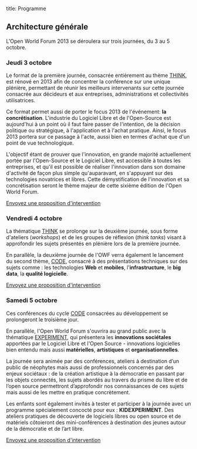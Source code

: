 title: Programme

## Architecture générale

L'Open World Forum 2013 se déroulera sur trois journées, du 3 au 5 octobre.

### Jeudi 3 octobre

Le format de la première journée, consacrée entièrement au thème [THINK](/fr/think/), est rénové en 2013 afin de concentrer la conférence sur une unique plénière, permettant de réunir les meilleurs intervenants sur cette journée consacrée aux décideurs et aux entreprises, administrations et collectivités utilisatrices.

Ce format permet aussi de porter le focus 2013 de l'événement: **la concrétisation**. L'industrie du Logiciel Libre et de l'Open-Source est aujourd'hui à un point où il faut faire passer de l'intention, de la décision politique ou stratégique, à l'application et à l'achat pratique. Ainsi, le focus 2013 portera sur ce passage à l'acte, aussi bien en termes d'achat que d'un point de vue technologique.

L'objectif étant de prouver que l'innovation, en grande majorité actuellement portée par l'Open-Source et le Logiciel Libre, est accessible à toutes les entreprises, et qu'il est possible de réaliser l'innovation dans son domaine d'activité de façon plus simple qu'auparavant, en s'appuyant sur des technologies novatrices et libres. Cette démystification de l'innovation et sa concrétisation seront le thème majeur de cette sixième édition de l'Open World Forum.

<a class="btn" href="/fr/news/cfp/#envoi-proposition">Envoyez une proposition d'intervention</a>



### Vendredi 4 octobre

La thématique [THINK](/fr/think/) se prolonge sur la deuxième journée, sous forme d'ateliers (*workshops*) et de les groupes de réflexion (*think tanks*) visant à approfondir les sujets présentés en plénière lors de la première journée.

En parallèle, la deuxième journée de l'OWF verra également le lancement du second thème, [CODE](/fr/code/), consacré à des présentations techniques sur des sujets comme : les technologies **Web** et **mobiles**, l'**infrastructure**, le **big data**, la **qualité logicielle**.

<a class="btn" href="/fr/news/cfp/#envoi-proposition">Envoyez une proposition d'intervention</a>

### Samedi 5 octobre

Ces conférences du cycle [CODE](/fr/code/) consacrées au développement se prolongeront le troisième jour.

En parallèle, l'Open World Forum s'ouvrira au grand public avec la thématique [EXPERIMENT](/fr/experiment/), qui présentera les **innovations sociétales** apportées par le Logiciel Libre et l'Open Source - innovations logicielles bien entendu mais aussi **matérielles**, **artistiques** et **organisationnelles**.

La journée sera animée par des conférences, ateliers à destination d’un public de néophytes mais aussi de professionnels concernés par des enjeux sociétaux : de la création artistique à la démocratie en passant par les objets connectés, les sujets abordés au travers du prisme du libre et de l’open source permettront d’approfondir nos connaissances de ces sujets mais aussi de les mettre en pratique concrètement.

Les enfants sont également invités à tester et participer à la journée avec un programme spécialement concocté pour eux : **KIDEXPERIMENT**. Des ateliers pratiques de découverte de logiciels libres ou open source et de matériels côtoieront des mini-conférences à destination des jeunes autour de la démocratie et de l’art libre.

<a class="btn" href="/fr/news/cfp/#envoi-proposition">Envoyez une proposition d'intervention</a>
